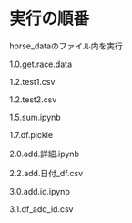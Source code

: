 # 実行の順番

horse_dataのファイル内を実行

1.0.get.race.data

  1.2.test1.csv

  1.2.test2.csv

1.5.sum.ipynb

  1.7.df.pickle

2.0.add.詳細.ipynb

  2.2.add.日付_df.csv

3.0.add.id.ipynb

  3.1.df_add_id.csv